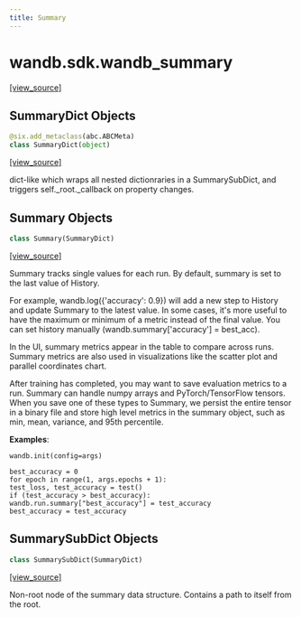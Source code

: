 ```yaml
---
title: Summary
---
```


<a name="wandb.sdk.wandb_summary"></a>
# wandb.sdk.wandb\_summary

[[view_source]](https://github.com/wandb/client/blob/88104ce0f95c9cf58676b249510db7ba56efda09/wandb/sdk/wandb_summary.py#L2)

<a name="wandb.sdk.wandb_summary.SummaryDict"></a>
## SummaryDict Objects

```python
@six.add_metaclass(abc.ABCMeta)
class SummaryDict(object)
```

[[view_source]](https://github.com/wandb/client/blob/88104ce0f95c9cf58676b249510db7ba56efda09/wandb/sdk/wandb_summary.py#L21)

dict-like which wraps all nested dictionraries in a SummarySubDict,
and triggers self._root._callback on property changes.

<a name="wandb.sdk.wandb_summary.Summary"></a>
## Summary Objects

```python
class Summary(SummaryDict)
```

[[view_source]](https://github.com/wandb/client/blob/88104ce0f95c9cf58676b249510db7ba56efda09/wandb/sdk/wandb_summary.py#L82)

Summary tracks single values for each run. By default, summary is set to the
last value of History.

For example, wandb.log({'accuracy': 0.9}) will add a new step to History and
update Summary to the latest value. In some cases, it's more useful to have
the maximum or minimum of a metric instead of the final value. You can set
history manually (wandb.summary['accuracy'] = best_acc).

In the UI, summary metrics appear in the table to compare across runs.
Summary metrics are also used in visualizations like the scatter plot and
parallel coordinates chart.

After training has completed, you may want to save evaluation metrics to a
run. Summary can handle numpy arrays and PyTorch/TensorFlow tensors. When
you save one of these types to Summary, we persist the entire tensor in a
binary file and store high level metrics in the summary object, such as min,
mean, variance, and 95th percentile.

**Examples**:

```
wandb.init(config=args)

best_accuracy = 0
for epoch in range(1, args.epochs + 1):
test_loss, test_accuracy = test()
if (test_accuracy > best_accuracy):
wandb.run.summary["best_accuracy"] = test_accuracy
best_accuracy = test_accuracy
```

<a name="wandb.sdk.wandb_summary.SummarySubDict"></a>
## SummarySubDict Objects

```python
class SummarySubDict(SummaryDict)
```

[[view_source]](https://github.com/wandb/client/blob/88104ce0f95c9cf58676b249510db7ba56efda09/wandb/sdk/wandb_summary.py#L136)

Non-root node of the summary data structure. Contains a path to itself
from the root.

